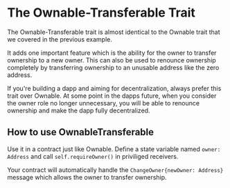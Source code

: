 # The Ownable-Transferable Trait

The Ownable-Transferable trait is almost identical to the Ownable trait that we covered in the previous example.

It adds one important feature which is the ability for the owner to transfer ownership to a new owner. This can also be used to renounce ownership completely by transferring ownership to an unusable address like the zero address.

If you're building a dapp and aiming for decentralization, always prefer this trait over Ownable. At some point in the dapps future, when you consider the owner role no longer unnecessary, you will be able to renounce ownership and make the dapp fully decentralized.

## How to use OwnableTransferable

Use it in a contract just like Ownable. Define a state variable named `owner: Address` and call `self.requireOwner()` in priviliged receivers.

Your contract will automatically handle the `ChangeOwner{newOwner: Address}` message which allows the owner to transfer ownership.